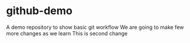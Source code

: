 # github-demo
A demo repository to show basic git workflow
We are going to make few more changes as we learn
This is second change
